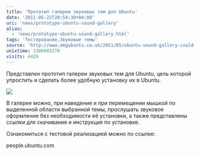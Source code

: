 ```yaml
---
title: 'Прототип галереи звуковых тем для Ubuntu'
date: '2011-05-22T20:54:38+04:00'
uri: 'news/prototype-ubuntu-sound-gallery'
alias: 
  - 'news/prototype-ubuntu-sound-gallery.html'
tags: 'Тестирование,Звуковые темы'
source: 'http://www.omgubuntu.co.uk/2011/05/ubuntu-sound-gallery-could-make-finding-and-installing-sound-themes-easy/'
unixtime: 1306083278
visits: 4429
---
```

Представлен прототип галереи звуковых тем для Ubuntu, цель которой упростить и сделать более удобную установку их в Ubuntu.

[![](img/2011/05/22/20-00/sound-gallary-5747302444-o.jpg)](img/2011/05/22/20-00/sound-gallary-5747302444-o.jpg)

В галерее можно, при наведение и при перемещении мышкой по выделенной области выбранной темы, прослушать звуковое оформление без необходимости её установки, а также представлены ссылки для скачивания и инструкция по установке.

Ознакомиться с тестовой реализацией можно по ссылке:

people.ubuntu.com
